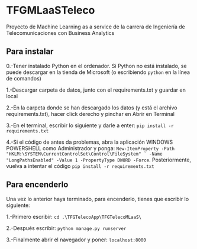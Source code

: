 # TFGMLaaSTeleco
Proyecto de Machine Learning as a service de la carrera de Ingeniería de Telecomunicaciones con Business Analytics

## Para instalar
0.-Tener instalado Python en el ordenador. Si Python no está instalado, se puede descargar en la tienda de Microsoft (o escribiendo ```python``` en la línea de comandos)

1.-Descargar carpeta de datos, junto con el requirements.txt y guardar en local

2.-En la carpeta donde se han descargado los datos (y está el archivo requirements.txt), hacer click derecho y pinchar en Abrir en Terminal

3.-En el terminal, escribir lo siguiente y darle a enter: ```pip install -r requirements.txt```

4.-Si el código de antes da problemas, abra la aplicación WINDOWS POWERSHELL como Administrador y ponga: ```New-ItemProperty -Path "HKLM:\SYSTEM\CurrentControlSet\Control\FileSystem" `
-Name "LongPathsEnabled" -Value 1 -PropertyType DWORD -Force```.
Posteriormente, vuelva a intentar el código ```pip install -r requirements.txt```

## Para encenderlo
Una vez lo anterior haya terminado, para encenderlo, tienes que escribir lo siguiente: 

1.-Primero escribir: ```cd .\TFGTelecoApp\TFGTelecoMLaaS\```

2.-Después escribir: ```python manage.py runserver```

3.-Finalmente abrir el navegador y poner: ```localhost:8000```
